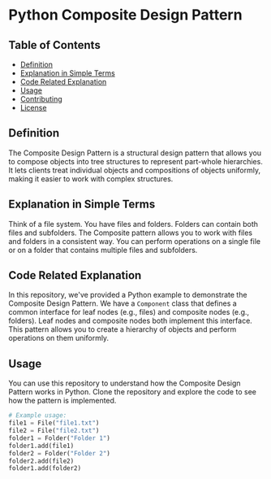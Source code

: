 # Python Composite Design Pattern

## Table of Contents

- [Definition](#definition)
- [Explanation in Simple Terms](#explanation-in-simple-terms)
- [Code Related Explanation](#code-related-explanation)
- [Usage](#usage)
- [Contributing](#contributing)
- [License](#license)

## Definition

The Composite Design Pattern is a structural design pattern that allows you to compose objects into tree structures to represent part-whole hierarchies. It lets clients treat individual objects and compositions of objects uniformly, making it easier to work with complex structures.

## Explanation in Simple Terms

Think of a file system. You have files and folders. Folders can contain both files and subfolders. The Composite pattern allows you to work with files and folders in a consistent way. You can perform operations on a single file or on a folder that contains multiple files and subfolders.

## Code Related Explanation

In this repository, we've provided a Python example to demonstrate the Composite Design Pattern. We have a `Component` class that defines a common interface for leaf nodes (e.g., files) and composite nodes (e.g., folders). Leaf nodes and composite nodes both implement this interface. This pattern allows you to create a hierarchy of objects and perform operations on them uniformly.

## Usage

You can use this repository to understand how the Composite Design Pattern works in Python. Clone the repository and explore the code to see how the pattern is implemented.

```python
# Example usage:
file1 = File("file1.txt")
file2 = File("file2.txt")
folder1 = Folder("Folder 1")
folder1.add(file1)
folder2 = Folder("Folder 2")
folder2.add(file2)
folder1.add(folder2)
